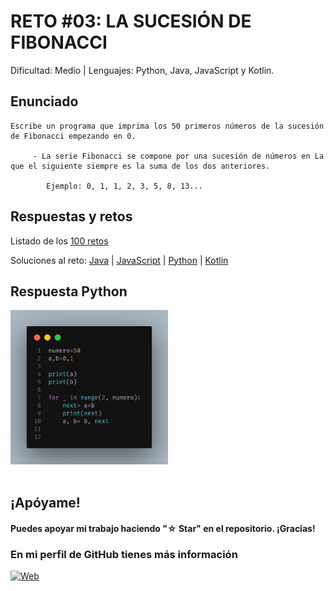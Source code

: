 # RETO #03: LA SUCESIÓN DE FIBONACCI
Dificultad: Medio | Lenguajes: Python, Java, JavaScript y Kotlin.

## Enunciado

```
Escribe un programa que imprima los 50 primeros números de la sucesión de Fibonacci empezando en 0.

     - La serie Fibonacci se compone por una sucesión de números en La que el siguiente siempre es la suma de los dos anteriores.
        
        Ejemplo: 0, 1, 1, 2, 3, 5, 8, 13...
```

## Respuestas y retos
Listado de los [100 retos](/README.md)

Soluciones al reto: 
[Java](/RETOS/Reto03/Reto03.java) | 
[JavaScript](/RETOS/Reto03/Reto03.js) | 
[Python](/RETOS/Reto03/Reto03.py) |
[Kotlin](/RETOS/Reto03/Reto03.kt)

## Respuesta Python
<div aling="center">
<img src="https://github.com/breativo/100retos_bybreativo/blob/master/img/reto03.png"
alt="Solución reto Python"
style="width:50%;"/>
</div>

</br>


## ¡Apóyame! 
#### Puedes apoyar mi trabajo haciendo "☆ Star" en el repositorio. ¡Gracias!

### En mi perfil de GitHub tienes más información

[![Web](https://img.shields.io/badge/GitHub-breativo-14a1f0?style=for-the-badge&logo=github&logoColor=white&labelColor=101010)](https://github.com/breativo)